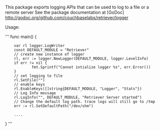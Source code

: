 This package exports logging APIs that can be used to log to a file or a remote server
See the package documentation at [GoDoc] http://godoc.org/github.com/couchbaselabs/retriever/logger

Usage:

'''
func main() {

        var rl logger.LogWriter
        const DEFAULT_MODULE = "Retriever"   
        // create new instance of logger
        rl, err := logger.NewLogger(DEFAULT_MODULE, logger.LevelInfo)
        if err != nil {
                fmt.Sprintf("Cannot intialize logger %s", err.Error())                                 
        }
        // set logging to file
        rl.SetFile("")
        // enable keys
        rl.EnableKeys([]string{DEFAULT_MODULE, "Logger", "Stats"}) 
        // Log Info message
        rl.LogInfo("", DEFAULT_MODULE, "Retriever Server started")
        // Change the default log path. trace logs will still go to /tmp
        err := rl.SetDefaultPath("/dev/shm")

        ....
}
'''
